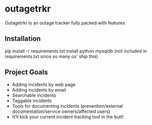 # outagetrkr

Outagetrkr is an outage tracker fully packed with features

## Installation
pip install -r requirements.txt
install python mysqldb (not included in requirements.txt since so many os' ship this)

## Project Goals
- Adding incidents by web page
- Adding incidents by email
- Searchable incidents
- Taggable incidents
- Tools for documenting incidents (prevention/external documentation/service owners/affected users)
- It'll kick your current incident tracking tool in the butt!
